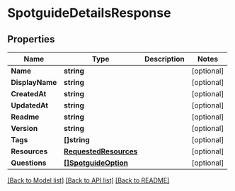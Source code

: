 # SpotguideDetailsResponse

## Properties

Name | Type | Description | Notes
------------ | ------------- | ------------- | -------------
**Name** | **string** |  | [optional] 
**DisplayName** | **string** |  | [optional] 
**CreatedAt** | **string** |  | [optional] 
**UpdatedAt** | **string** |  | [optional] 
**Readme** | **string** |  | [optional] 
**Version** | **string** |  | [optional] 
**Tags** | **[]string** |  | [optional] 
**Resources** | [**RequestedResources**](RequestedResources.md) |  | [optional] 
**Questions** | [**[]SpotguideOption**](SpotguideOption.md) |  | [optional] 

[[Back to Model list]](../README.md#documentation-for-models) [[Back to API list]](../README.md#documentation-for-api-endpoints) [[Back to README]](../README.md)


